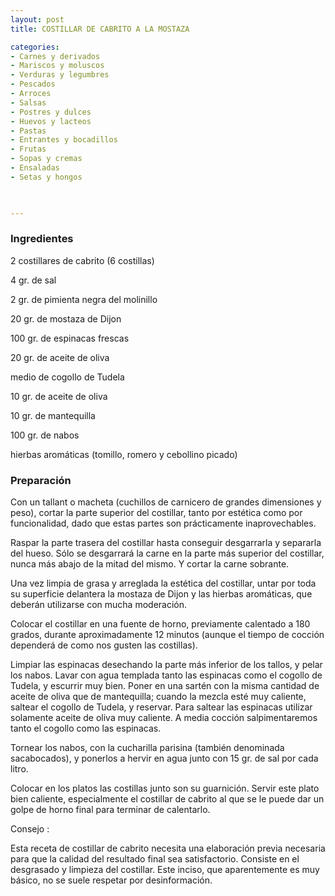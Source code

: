 ```yaml
---
layout: post
title: COSTILLAR DE CABRITO A LA MOSTAZA

categories:
- Carnes y derivados
- Mariscos y moluscos
- Verduras y legumbres
- Pescados
- Arroces
- Salsas
- Postres y dulces
- Huevos y lacteos
- Pastas
- Entrantes y bocadillos
- Frutas
- Sopas y cremas
- Ensaladas
- Setas y hongos
 


---
```


<h3>Ingredientes</h3>

2 costillares de cabrito (6 costillas)

4 gr. de sal

2 gr. de pimienta negra del molinillo

20 gr. de mostaza de Dijon

100 gr. de espinacas frescas

20 gr. de aceite de oliva

medio de cogollo de Tudela

10 gr. de aceite de oliva

10 gr. de mantequilla

100 gr. de nabos

hierbas aromáticas (tomillo, romero y cebollino picado)

<h3>Preparación</h3>

Con un tallant o macheta (cuchillos de carnicero de grandes dimensiones y peso), cortar la parte superior del costillar, tanto por estética como por funcionalidad, dado que estas partes son prácticamente inaprovechables.

Raspar la parte trasera del costillar hasta conseguir desgarrarla y separarla del hueso. Sólo se desgarrará la carne en la parte más superior del costillar, nunca más abajo de la mitad del mismo. Y cortar la carne sobrante.

Una vez limpia de grasa y arreglada la estética del costillar, untar por toda su superficie delantera la mostaza de Dijon y las hierbas aromáticas, que deberán utilizarse con mucha moderación.

Colocar el costillar en una fuente de horno, previamente calentado a 180 grados, durante aproximadamente 12 minutos (aunque el tiempo de cocción dependerá de como nos gusten las costillas).

Limpiar las espinacas desechando la parte más inferior de los tallos, y pelar los nabos. Lavar con agua templada tanto las espinacas como el cogollo de Tudela, y escurrir muy bien. Poner en una sartén con la misma cantidad de aceite de oliva que de mantequilla; cuando la mezcla esté muy caliente, saltear el cogollo de Tudela, y reservar. Para saltear las espinacas utilizar solamente aceite de oliva muy caliente. A media cocción salpimentaremos tanto el cogollo como las espinacas.

Tornear los nabos, con la cucharilla parisina (también denominada sacabocados), y ponerlos a hervir en agua junto con 15 gr. de sal por cada litro.

Colocar en los platos las costillas junto son su guarnición. Servir este plato bien caliente, especialmente el costillar de cabrito al que se le puede dar un golpe de horno final para terminar de calentarlo.

Consejo :

Esta receta de costillar de cabrito necesita una elaboración previa necesaria para que la calidad del resultado final sea satisfactorio. Consiste en el desgrasado y limpieza del costillar. Este inciso, que aparentemente es muy básico, no se suele respetar por desinformación.

